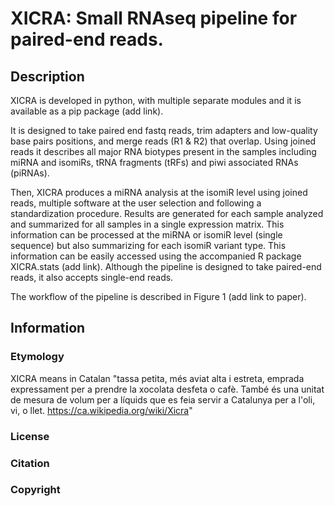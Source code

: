 # XICRA: Small RNAseq pipeline for paired-end reads.
## Description

XICRA is developed in python, with multiple separate modules and it is available as a pip package (add link).

It is designed to take paired end fastq reads, trim adapters and low-quality base pairs positions, and merge reads (R1 & R2) that overlap. 
Using joined reads it describes all major RNA biotypes present in the samples including miRNA and isomiRs, tRNA fragments (tRFs) and piwi associated RNAs (piRNAs). 

Then, XICRA produces a miRNA analysis at the isomiR level using joined reads, multiple software at the user selection and following a standardization procedure. 
Results are generated for each sample analyzed and summarized for all samples in a single expression matrix. This information can be processed at the miRNA or 
isomiR level (single sequence) but also summarizing for each isomiR variant type. This information can be easily accessed using the accompanied R package 
XICRA.stats (add link). Although the pipeline is designed to take paired-end reads, it also accepts single-end reads. 

The workflow of the pipeline is described in Figure 1 (add link to paper).



## Information
### Etymology
XICRA means in Catalan "tassa petita, més aviat alta i estreta, emprada expressament per a prendre la xocolata desfeta o cafè. També és una unitat de mesura de volum 
per a líquids que es feia servir a Catalunya per a l'oli, vi, o llet. https://ca.wikipedia.org/wiki/Xicra"

### License

### Citation

### Copyright


